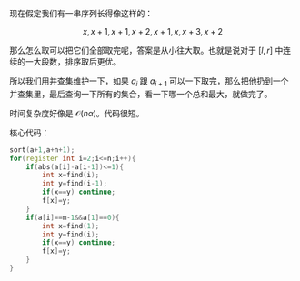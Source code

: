 现在假定我们有一串序列长得像这样的：

$$
x,x+1,x+1,x+2,x+1,x,x+3,x+2
$$

那么怎么取可以把它们全部取完呢，答案是从小往大取。也就是说对于 $[l,r]$ 中连续的一大段数，排序取后更优。

所以我们用并查集维护一下，如果 $a_i$ 跟 $a_{i+1}$ 可以一下取完，那么把他扔到一个并查集里，最后查询一下所有的集合，看一下哪一个总和最大，就做完了。

时间复杂度好像是 $\mathcal{O}(n\alpha)$。代码很短。

核心代码：

```cpp
sort(a+1,a+n+1);
for(register int i=2;i<=n;i++){
    if(abs(a[i]-a[i-1])<=1){
        int x=find(i);
        int y=find(i-1);
        if(x==y) continue;
        f[x]=y;
    }
    if(a[i]==m-1&&a[1]==0){
        int x=find(1);
        int y=find(i);
        if(x==y) continue;
        f[x]=y;
    }
}
```